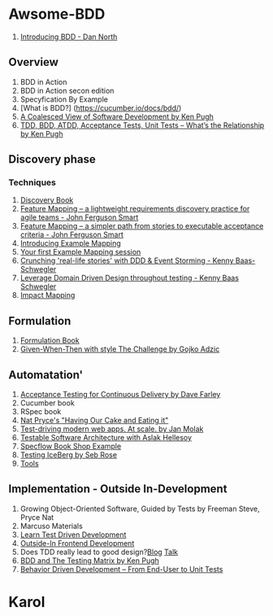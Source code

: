 
# Awsome-BDD

1. [Introducing BDD - Dan North](https://dannorth.net/introducing-bdd/)

## Overview
1. BDD in Action
2. BDD in Action secon edition
5. Specyfication By Example
6. [What is BDD?] (https://cucumber.io/docs/bdd/)
7. [A Coalesced View of Software Development by Ken Pugh](https://kenpugh.com/blog/a-coalesced-view-of-software-development/)
8. [TDD, BDD, ATDD, Acceptance Tests, Unit Tests – What’s the Relationship by Ken Pugh](https://specflow.org/bdd/tdd-bdd-atdd-relationship/)

## Discovery phase
### Techniques

1. [Discovery Book](https://leanpub.com/bddbooks-discovery)
2. [Feature Mapping – a lightweight requirements discovery practice for agile teams - John Ferguson Smart](https://johnfergusonsmart.com/feature-mapping-a-lightweight-requirements-discovery-practice-for-agile-teams/)
3. [Feature Mapping – a simpler path from stories to executable acceptance criteria - John Ferguson Smart](https://johnfergusonsmart.com/feature-mapping-a-simpler-path-from-stories-to-executable-acceptance-criteria/)
4. [Introducing Example Mapping](https://cucumber.io/blog/bdd/example-mapping-introduction/)
5. [Your first Example Mapping session](https://medium.com/@tooky/your-first-example-mapping-session-a1800bf15cef)
6. [Crunching 'real-life stories' with DDD & Event Storming - Kenny Baas-Schwegler](https://www.youtube.com/watch?v=WvkBKvMnyuc)
7. [Leverage Domain Driven Design throughout testing - Kenny Baas Schwegler](https://www.youtube.com/watch?v=3UpB1G6u5ak)
8. [Impact Mapping](https://www.impactmapping.org/)

## Formulation
1. [Formulation Book](https://leanpub.com/bddbooks-formulation)
2. [Given-When-Then with style The Challenge by Gojko Adzic](https://specflow.org/learn/given-when-then-with-style/)

## Automatation'
1. [Acceptance Testing for Continuous Delivery by Dave Farley](https://www.youtube.com/watch?v=Rmz3xobXyV4)
2. Cucumber book
3. RSpec book
4. [Nat Pryce's "Having Our Cake and Eating it"](https://youtu.be/Fk4rCn4YLLU)
5. [Test-driving modern web apps. At scale. by Jan Molak](https://youtu.be/5khpkaBPdcQ)
6. [Testable Software Architecture with Aslak Hellesoy](https://skillsmatter.com/skillscasts/9971-testable-software-architecture-with-aslak-hellesoy)
7. [Specflow Book Shop Example](https://github.com/SpecFlowOSS/SpecFlow-Examples/tree/master/ASP.NET-MVC/BookShop)
8. [Testing IceBerg by Seb Rose](http://claysnow.co.uk/the-testing-iceberg/)
9. [Tools](https://cucumber.io/blog/bdd/the-ultimate-guide-to-bdd-test-automation-framework/)

## Implementation - Outside In-Development
1. Growing Object-Oriented Software, Guided by Tests by Freeman Steve, Pryce Nat 
2. Marcuso Materials
3. [Learn Test Driven Development](https://leanpub.com/tddbook-en)
4. [Outside-In Frontend Development](https://outsidein.dev)
5. Does TDD really lead to good design?[Blog](https://www.codurance.com/publications/2015/05/12/does-tdd-lead-to-good-design) [Talk](https://youtu.be/KyFVA4Spcgg)
6. [BDD and The Testing Matrix by Ken Pugh](https://specflow.org/bdd/testing-matrix/)
7. [Behavior Driven Development – From End-User to Unit Tests](https://specflow.org/bdd/end-user-unit-tests/)

# Karol
